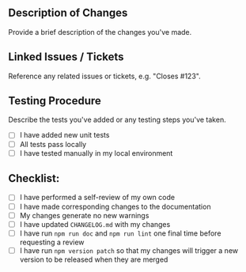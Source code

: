 ## Description of Changes

Provide a brief description of the changes you've made.

## Linked Issues / Tickets

Reference any related issues or tickets, e.g. "Closes #123".

## Testing Procedure

Describe the tests you've added or any testing steps you've taken.

- [ ] I have added new unit tests
- [ ] All tests pass locally
- [ ] I have tested manually in my local environment

## Checklist:

- [ ] I have performed a self-review of my own code
- [ ] I have made corresponding changes to the documentation
- [ ] My changes generate no new warnings
- [ ] I have updated `CHANGELOG.md` with my changes
- [ ] I have run `npm run doc` and `npm run lint` one final time before requesting a review
- [ ] I have run `npm version patch` so that my changes will trigger a new version to be released when they are merged